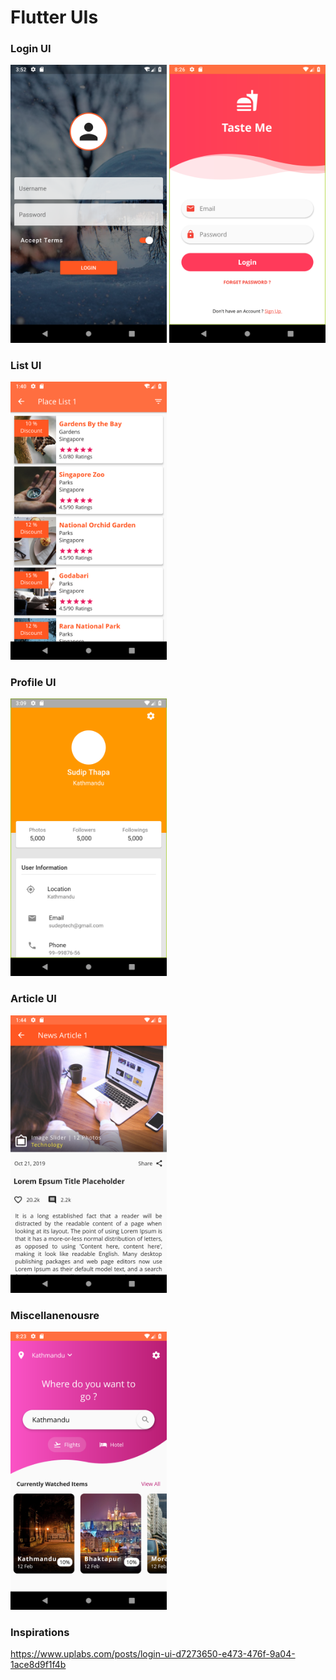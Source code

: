 # Flutter UIs

### Login UI
<img src= "screenshots/login-form1.png" width="250px"> <img src= "screenshots/login2.png" width="250px">

### List UI
<img src= "screenshots/place list.png" width="250px">

### Profile UI
<img src= "screenshots/card-profile.png" width="250px">

### Article UI
<img src= "screenshots/newsarticle1.png" width="250px">

### Miscellanenousre
<img src= "screenshots/home-page1.png" width="250px"> 


### Inspirations
https://www.uplabs.com/posts/login-ui-d7273650-e473-476f-9a04-1ace8d9f1f4b
